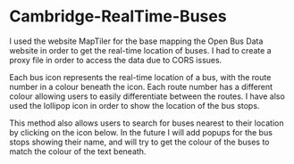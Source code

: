 # Cambridge-RealTime-Buses

I used the website MapTiler for the base mapping the Open Bus Data website in order to get the real-time location of buses. I had to create a proxy file in order to access the data due to CORS issues.

Each bus icon represents the real-time location of a bus, with the route number in a colour beneath the icon. Each route number has a different colour allowing users to easily differentiate between the routes. I have also used the lollipop icon in order to show the location of the bus stops.

This method also allows users to search for buses nearest to their location by clicking on the icon below. In the future I will add popups for the bus stops showing their name, and will try to get the colour of the buses to match the colour of the text beneath.
